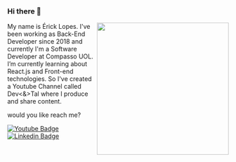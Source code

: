 ### Hi there 👋

<img width="300" src="https://i.ytimg.com/vi/Ld3DfWXSeuw/hqdefault.jpg?sqp=-oaymwEZCPYBEIoBSFXyq4qpAwsIARUAAIhCGAFwAQ==&rs=AOn4CLBYrNeDPuM4fx1sEk3WUVMCJPjB2Q" align="right">

My name is Érick Lopes. I've been working as Back-End Developer since 2018 and currently I'm a Software Developer at Compasso UOL.
I’m currently learning about React.js and Front-end technologies. So I've created a Youtube Channel called Dev<&>Tal where I produce and share content.

would you like reach me?

[![Youtube Badge](https://img.shields.io/badge/-Youtube-FF0000?style=flat-square&labelColor=FF0000&logo=youtube&logoColor=white&link=https://www.youtube.com/channel/UCBzFDQ_eCQ8xiBv9vCiCQGw)](https://www.youtube.com/channel/UCBzFDQ_eCQ8xiBv9vCiCQGw)
[![Linkedin Badge](https://img.shields.io/badge/-LinkedIn-blue?style=flat-square&logo=Linkedin&logoColor=white&link=https://www.linkedin.com/in/erick-luiz-98b956105/)](https://www.linkedin.com/in/erick-luiz-98b956105/)

<!--
**erickLFLopes/erickLFLopes** is a ✨ _special_ ✨ repository because its `README.md` (this file) appears on your GitHub profile.

- 🔭 I’m currently working on ...
- 🌱 I’m currently learning ...
- 👯 I’m looking to collaborate on ...
- 🤔 I’m looking for help with ...
- 💬 Ask me about ...
- 📫 How to reach me: ...
- 😄 Pronouns: ...
- ⚡ Fun fact: ...
-->
